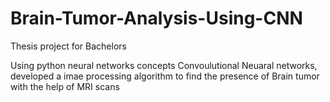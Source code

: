 # Brain-Tumor-Analysis-Using-CNN
Thesis project for Bachelors


Using python neural networks concepts Convoulutional Neuaral networks, developed a imae processing algorithm to find the presence of Brain tumor with the help of MRI scans
